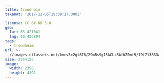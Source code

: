 ```yaml
---
title: Trondheim
takenAt: '2017-12-05T19:39:27.000Z'

license: CC BY-ND 3.0
geo:
  lat: 63.421041
  lng: 10.436894
tags:
  - trondheim
url: >-
  //images.ctfassets.net/bncv3c2gt878/29mBs9g15ACLz8AfWZ0mf9/19f713833a3ff04af834c0996f52c834/trondheim_38837566522_o
size: 2564156
image:
  width: 2358
  height: 4192
---
```

